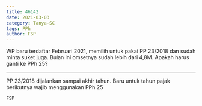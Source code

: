 ```yaml
---
title: 46142
date: 2021-03-03
category: Tanya-SC
tags: PPh
author: FSP
---
```


WP baru terdaftar Februari 2021, memilih untuk pakai PP 23/2018 dan sudah minta suket juga. Bulan ini omsetnya sudah lebih dari 4,8M. Apakah harus ganti ke PPh 25?

---

PP 23/2018 dijalankan sampai akhir tahun. Baru untuk tahun pajak berikutnya wajib menggunakan PPh 25

`FSP`
